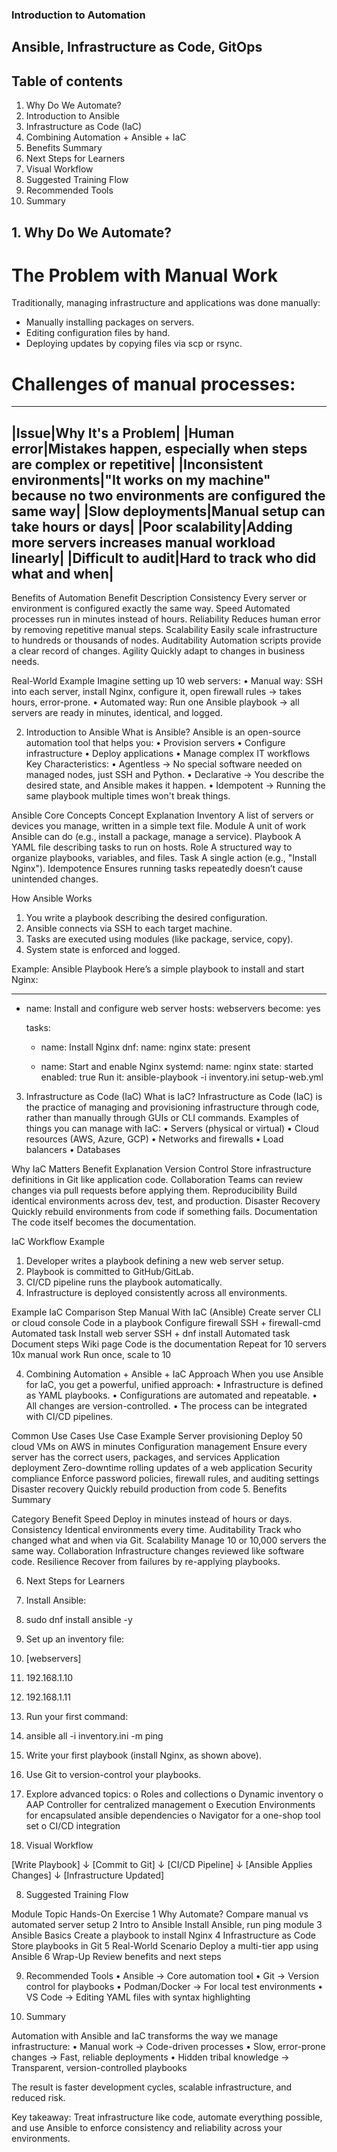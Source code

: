 ### Introduction to Automation

## Ansible, Infrastructure as Code, GitOps

## Table of contents

1. Why Do We Automate?
2. Introduction to Ansible
3. Infrastructure as Code (IaC)
4. Combining Automation + Ansible + IaC
5. Benefits Summary
6. Next Steps for Learners
7. Visual Workflow
8. Suggested Training Flow
9. Recommended Tools
10. Summary


## 1.	Why Do We Automate?

# The Problem with Manual Work

Traditionally, managing infrastructure and applications was done manually:
+ Manually installing packages on servers.
+ Editing configuration files by hand.
+ Deploying updates by copying files via scp or rsync.

# Challenges of manual processes:

-------------------------
|Issue|Why It's a Problem|
|Human error|Mistakes happen, especially when steps are complex or repetitive|
|Inconsistent environments|"It works on my machine" because no two environments are configured the same way|
|Slow deployments|Manual setup can take hours or days|
|Poor scalability|Adding more servers increases manual workload linearly|
|Difficult to audit|Hard to track who did what and when|
--------------------------------------------------------

Benefits of Automation
Benefit	Description
Consistency	Every server or environment is configured exactly the same way.
Speed	Automated processes run in minutes instead of hours.
Reliability	Reduces human error by removing repetitive manual steps.
Scalability	Easily scale infrastructure to hundreds or thousands of nodes.
Auditability	Automation scripts provide a clear record of changes.
Agility	Quickly adapt to changes in business needs.

Real-World Example
Imagine setting up 10 web servers:
•	Manual way: SSH into each server, install Nginx, configure it, open firewall rules → takes hours, error-prone.
•	Automated way: Run one Ansible playbook → all servers are ready in minutes, identical, and logged.

2.	Introduction to Ansible
What is Ansible?
Ansible is an open-source automation tool that helps you:
•	Provision servers
•	Configure infrastructure
•	Deploy applications
•	Manage complex IT workflows
Key Characteristics:
•	Agentless → No special software needed on managed nodes, just SSH and Python.
•	Declarative → You describe the desired state, and Ansible makes it happen.
•	Idempotent → Running the same playbook multiple times won't break things.

Ansible Core Concepts
Concept	Explanation
Inventory	A list of servers or devices you manage, written in a simple text file.
Module	A unit of work Ansible can do (e.g., install a package, manage a service).
Playbook	A YAML file describing tasks to run on hosts.
Role	A structured way to organize playbooks, variables, and files.
Task	A single action (e.g., "Install Nginx").
Idempotence	Ensures running tasks repeatedly doesn’t cause unintended changes.

How Ansible Works
1.	You write a playbook describing the desired configuration.
2.	Ansible connects via SSH to each target machine.
3.	Tasks are executed using modules (like package, service, copy).
4.	System state is enforced and logged.

Example: Ansible Playbook
Here’s a simple playbook to install and start Nginx:

---
- name: Install and configure web server
  hosts: webservers
  become: yes

  tasks:
    - name: Install Nginx
      dnf:
        name: nginx
        state: present

    - name: Start and enable Nginx
      systemd:
        name: nginx
        state: started
        enabled: true
Run it:
ansible-playbook -i inventory.ini setup-web.yml

3.	Infrastructure as Code (IaC)
What is IaC?
Infrastructure as Code (IaC) is the practice of managing and provisioning infrastructure through code, rather than manually through GUIs or CLI commands.
Examples of things you can manage with IaC:
•	Servers (physical or virtual)
•	Cloud resources (AWS, Azure, GCP)
•	Networks and firewalls
•	Load balancers
•	Databases

Why IaC Matters
Benefit	Explanation
Version Control	Store infrastructure definitions in Git like application code.
Collaboration	Teams can review changes via pull requests before applying them.
Reproducibility	Build identical environments across dev, test, and production.
Disaster Recovery	Quickly rebuild environments from code if something fails.
Documentation	The code itself becomes the documentation.

IaC Workflow Example
1.	Developer writes a playbook defining a new web server setup.
2.	Playbook is committed to GitHub/GitLab.
3.	CI/CD pipeline runs the playbook automatically.
4.	Infrastructure is deployed consistently across all environments.

Example IaC Comparison
Step	Manual	With IaC (Ansible)
Create server	CLI or cloud console	Code in a playbook
Configure firewall	SSH + firewall-cmd	Automated task
Install web server	SSH + dnf install	Automated task
Document steps	Wiki page	Code is the documentation
Repeat for 10 servers	10x manual work	Run once, scale to 10

4.	Combining Automation + Ansible + IaC
Approach
When you use Ansible for IaC, you get a powerful, unified approach:
•	Infrastructure is defined as YAML playbooks.
•	Configurations are automated and repeatable.
•	All changes are version-controlled.
•	The process can be integrated with CI/CD pipelines.

Common Use Cases
Use Case	Example
Server provisioning	Deploy 50 cloud VMs on AWS in minutes
Configuration management	Ensure every server has the correct users, packages, and services
Application deployment	Zero-downtime rolling updates of a web application
Security compliance	Enforce password policies, firewall rules, and auditing settings
Disaster recovery	Quickly rebuild production from code
5.	Benefits Summary

Category	Benefit
Speed	Deploy in minutes instead of hours or days.
Consistency	Identical environments every time.
Auditability	Track who changed what and when via Git.
Scalability	Manage 10 or 10,000 servers the same way.
Collaboration	Infrastructure changes reviewed like software code.
Resilience	Recover from failures by re-applying playbooks.

6.	Next Steps for Learners

1.	Install Ansible:
2.	sudo dnf install ansible -y
3.	Set up an inventory file:
4.	[webservers]
5.	192.168.1.10
6.	192.168.1.11
7.	Run your first command:
8.	ansible all -i inventory.ini -m ping
9.	Write your first playbook (install Nginx, as shown above).
10.	Use Git to version-control your playbooks.
11.	Explore advanced topics:
o	Roles and collections
o	Dynamic inventory
o	AAP Controller for centralized management
o	Execution Environments for encapsulated ansible dependencies
o	Navigator for a one-shop tool set
o	CI/CD integration

7.	Visual Workflow

[Write Playbook]
      ↓
[Commit to Git]
      ↓
[CI/CD Pipeline]
      ↓
[Ansible Applies Changes]
      ↓
[Infrastructure Updated]

8.	Suggested Training Flow


Module	Topic	Hands-On Exercise
1	Why Automate?	Compare manual vs automated server setup
2	Intro to Ansible	Install Ansible, run ping module
3	Ansible Basics	Create a playbook to install Nginx
4	Infrastructure as Code	Store playbooks in Git
5	Real-World Scenario	Deploy a multi-tier app using Ansible
6	Wrap-Up	Review benefits and next steps

9.	Recommended Tools
•	Ansible → Core automation tool
•	Git → Version control for playbooks
•	Podman/Docker → For local test environments
•	VS Code → Editing YAML files with syntax highlighting


10.	Summary

Automation with Ansible and IaC transforms the way we manage infrastructure:
•	Manual work → Code-driven processes
•	Slow, error-prone changes → Fast, reliable deployments
•	Hidden tribal knowledge → Transparent, version-controlled playbooks

The result is faster development cycles, scalable infrastructure, and reduced risk.

Key takeaway: Treat infrastructure like code, automate everything possible, and use Ansible to enforce consistency and reliability across your environments.


